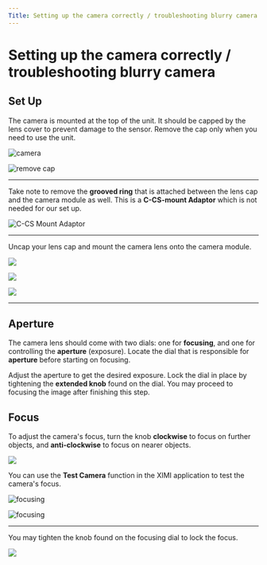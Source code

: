 ```yaml
---
Title: Setting up the camera correctly / troubleshooting blurry camera
---
```


# Setting up the camera correctly / troubleshooting blurry camera

## Set Up

The camera is mounted at the top of the unit. It should be capped by the lens cover to prevent damage to the sensor. Remove the cap only when you need to use the unit.

![camera](/img/new-user-manual/child/18-camera.jpg)

![remove cap](/img/new-user-manual/child/19-camera.jpg)

---

Take note to remove the **grooved ring** that is attached between the lens cap and the camera module as well. This is a **C-CS-mount Adaptor** which is not needed for our set up.

![C-CS Mount Adaptor](/img/new-user-manual/child/20-camera.jpg)

---

Uncap your lens cap and mount the camera lens onto the camera module.

![](/img/new-user-manual/child/21-camera.jpg)

![](/img/new-user-manual/child/22-camera.jpg)

![](/img/new-user-manual/child/23-camera.jpg)

---

## Aperture

The camera lens should come with two dials: one for **focusing**, and one for controlling the **aperture** (exposure). Locate the dial that is responsible for **aperture** before starting on focusing.

Adjust the aperture to get the desired exposure. Lock the dial in place by tightening the **extended knob** found on the dial. You may proceed to focusing the image after finishing this step.

## Focus

To adjust the camera's focus, turn the knob **clockwise** to focus on further objects, and **anti-clockwise** to focus on nearer objects.

![](/img/new-user-manual/child/26-camera.jpg)

You can use the **Test Camera** function in the XIMI application to test the camera's focus.

![focusing](/img/new-user-manual/child-raspi/31-camfocus.png)

![focusing](/img/new-user-manual/child-raspi/33-camfocus.png)

---

You may tighten the knob found on the focusing dial to lock the focus.

![](/img/new-user-manual/child/27-camera.jpg)
